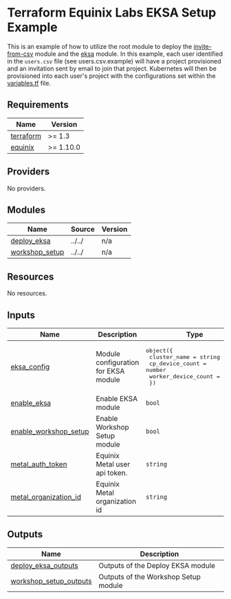 # Terraform Equinix Labs EKSA Setup Example

This is an example of how to utilize the root module to deploy the [invite-from-csv](https://github.com/equinix-labs/terraform-equinix-labs/tree/main/modules/invite-from-csv) module and the [eksa](https://github.com/equinix-labs/terraform-equinix-labs/tree/main/modules/eksa) module. In this example, each user identified in the `users.csv` file (see users.csv.example) will have a project provisioned and an invitation sent by email to join that project. Kubernetes will then be provisioned into each user's project with the configurations set within the [variables.tf](./variables.tf) file.

<!-- BEGIN_TF_DOCS -->
## Requirements

| Name | Version |
|------|---------|
| <a name="requirement_terraform"></a> [terraform](#requirement\_terraform) | >= 1.3 |
| <a name="requirement_equinix"></a> [equinix](#requirement\_equinix) | >= 1.10.0 |

## Providers

No providers.

## Modules

| Name | Source | Version |
|------|--------|---------|
| <a name="module_deploy_eksa"></a> [deploy\_eksa](#module\_deploy\_eksa) | ../../ | n/a |
| <a name="module_workshop_setup"></a> [workshop\_setup](#module\_workshop\_setup) | ../../ | n/a |

## Resources

No resources.

## Inputs

| Name | Description | Type | Default | Required |
|------|-------------|------|---------|:--------:|
| <a name="input_eksa_config"></a> [eksa\_config](#input\_eksa\_config) | Module configuration for EKSA module | <pre>object({<br>    cluster_name        = string<br>    cp_device_count     = number<br>    worker_device_count = number<br>  })</pre> | <pre>{<br>  "cluster_name": "equinix-labs-cluster",<br>  "cp_device_count": 3,<br>  "worker_device_count": 3<br>}</pre> | no |
| <a name="input_enable_eksa"></a> [enable\_eksa](#input\_enable\_eksa) | Enable EKSA module | `bool` | `true` | no |
| <a name="input_enable_workshop_setup"></a> [enable\_workshop\_setup](#input\_enable\_workshop\_setup) | Enable Workshop Setup module | `bool` | `true` | no |
| <a name="input_metal_auth_token"></a> [metal\_auth\_token](#input\_metal\_auth\_token) | Equinix Metal user api token. | `string` | n/a | yes |
| <a name="input_metal_organization_id"></a> [metal\_organization\_id](#input\_metal\_organization\_id) | Equinix Metal organization id | `string` | n/a | yes |

## Outputs

| Name | Description |
|------|-------------|
| <a name="output_deploy_eksa_outputs"></a> [deploy\_eksa\_outputs](#output\_deploy\_eksa\_outputs) | Outputs of the Deploy EKSA module |
| <a name="output_workshop_setup_outputs"></a> [workshop\_setup\_outputs](#output\_workshop\_setup\_outputs) | Outputs of the Workshop Setup module |
<!-- END_TF_DOCS -->
